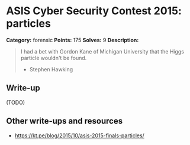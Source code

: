 # ASIS Cyber Security Contest 2015: particles

**Category:** forensic
**Points:** 175
**Solves:** 9
**Description:**

> I had a bet with Gordon Kane of Michigan University that the Higgs particle wouldn't be found.
> 
> - Stephen Hawking

## Write-up

(TODO)

## Other write-ups and resources

* https://kt.pe/blog/2015/10/asis-2015-finals-particles/
